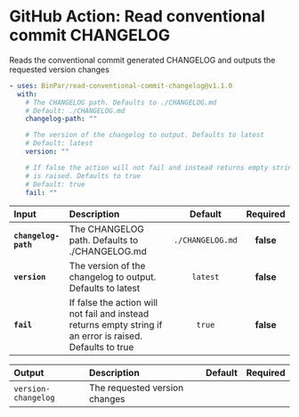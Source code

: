 <!-- start title -->

# GitHub Action: Read conventional commit CHANGELOG

<!-- end title -->
<!-- start description -->

Reads the conventional commit generated CHANGELOG and outputs the requested version changes

<!-- end description -->
<!-- start contents -->
<!-- end contents -->
<!-- start usage -->

```yaml
- uses: BinPar/read-conventional-commit-changelog@v1.1.0
  with:
    # The CHANGELOG path. Defaults to ./CHANGELOG.md
    # Default: ./CHANGELOG.md
    changelog-path: ""

    # The version of the changelog to output. Defaults to latest
    # Default: latest
    version: ""

    # If false the action will not fail and instead returns empty string if an error
    # is raised. Defaults to true
    # Default: true
    fail: ""
```

<!-- end usage -->
<!-- start inputs -->

| **Input**            | **Description**                                                                                            |   **Default**    | **Required** |
| :------------------- | :--------------------------------------------------------------------------------------------------------- | :--------------: | :----------: |
| **`changelog-path`** | The CHANGELOG path. Defaults to ./CHANGELOG.md                                                             | `./CHANGELOG.md` |  **false**   |
| **`version`**        | The version of the changelog to output. Defaults to latest                                                 |     `latest`     |  **false**   |
| **`fail`**           | If false the action will not fail and instead returns empty string if an error is raised. Defaults to true |      `true`      |  **false**   |

<!-- end inputs -->
<!-- start outputs -->

| **Output**          | **Description**               | **Default** | **Required** |
| :------------------ | :---------------------------- | ----------- | ------------ |
| `version-changelog` | The requested version changes |             |              |

<!-- end outputs -->
<!-- start [.github/ghdocs/examples/] -->
<!-- end [.github/ghdocs/examples/] -->
